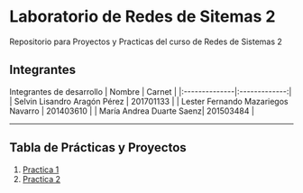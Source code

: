 # Laboratorio de Redes de Sitemas 2
Repositorio para Proyectos y Practicas del curso de Redes de Sistemas 2

## Integrantes
Integrantes de desarrollo
| Nombre | Carnet |
|:--------------|:-------------:|
| Selvin Lisandro Aragón Pérez | 201701133 | 
| Lester Fernando Mazariegos Navarro | 201403610 | 
| María Andrea Duarte Saenz| 201503484 |


***
## Tabla de Prácticas y Proyectos
1. [Practica 1](https://github.com/SelvinLP/REDES2_2S2021_GRUPO12/blob/main/Practica%201/Enunciado/%5BRedes2%5DPractica1.pdf)
2. [Practica 2](https://github.com/SelvinLP/REDES2_2S2021_GRUPO12/blob/main/Practica%202/%5BRedes2N%5DPractica2.pdf)
